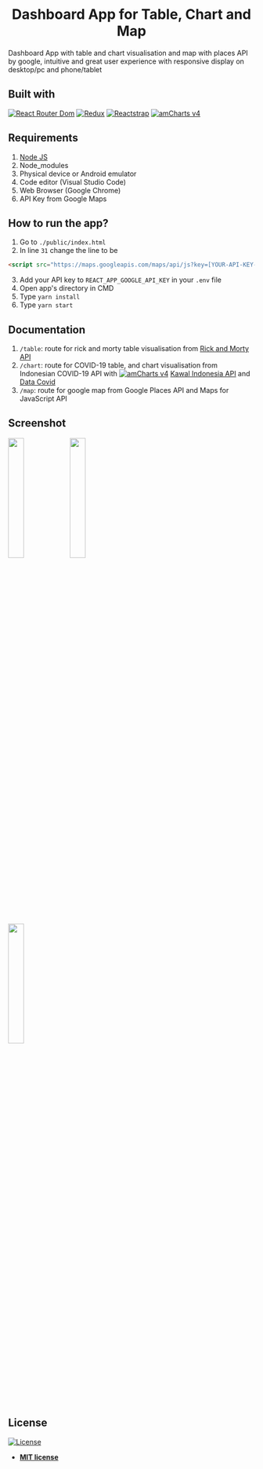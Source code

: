 <h1 align="center">Dashboard App for Table, Chart and Map</h1>

Dashboard App with table and chart visualisation and map with places API by google, intuitive and great user experience with responsive display on desktop/pc and phone/tablet

## Built with
[![React Router Dom](https://img.shields.io/badge/React%20Router%20Dom-v5.2.0-orange)](https://reactrouter.com/)
[![Redux](https://img.shields.io/badge/Redux-v4.0.5-purple.svg?style=rounded-square)](https://redux.js.org/)
[![Reactstrap](https://img.shields.io/badge/Reactstrap-v8.5.1-orange)](https://reactstrap.github.io/)
[![amCharts v4](https://img.shields.io/badge/amCharts-v4-blue)](https://www.amcharts.com/docs/v4/)


## Requirements
1. <a href="https://nodejs.org/en/download/">Node JS</a>
2. Node_modules
3. Physical device or Android emulator
4. Code editor (Visual Studio Code)
5. Web Browser (Google Chrome)
6. API Key from Google Maps

## How to run the app?
1. Go to `./public/index.html`
2. In line `31` change the line to be</br>
``` html
<script src="https://maps.googleapis.com/maps/api/js?key=[YOUR-API-KEY-HERE]&libraries=places"></script>

```
3. Add your API key to `REACT_APP_GOOGLE_API_KEY` in your `.env` file
4. Open app's directory in CMD
5. Type `yarn install`
6. Type `yarn start`

## Documentation
1. `/table`: route for rick and morty table visualisation from [Rick and Morty API](https://rickandmortyapi.com/api)
2. `/chart`: route for COVID-19 table, and chart visualisation from Indonesian COVID-19 API with [![amCharts v4](https://img.shields.io/badge/amCharts-v4-blue)](https://www.amcharts.com/docs/v4/) [Kawal Indonesia API](https://api.kawalcorona.com/indonesia) and [Data Covid](https://data.covid19.go.id/public/api)
3. `/map`: route for google map from Google Places API and Maps for JavaScript API

## Screenshot
<img src='https://drive.google.com/uc?id=1Dcgj0ei416a3aoRLkvaT_g5bLa8K7hls' width='25%'><img src='https://drive.google.com/uc?id=1GsBAZJferlEc9qi-XMGwSacZmEBPVP6V' width='25%'>

<img src='https://drive.google.com/uc?id=10cyZWPsY00b8uMSN7WsEQoTbmL9evotx' width='25%'>


## License

[![License](http://img.shields.io/:license-mit-blue.svg?style=flat-square)](http://badges.mit-license.org)

- **[MIT license](http://opensource.org/licenses/mit-license.php)**


